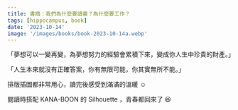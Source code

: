 ```yaml
---
title: 書摘：我們為什麼要讀書？為什麼要工作？
tags: [hippocampus, book]
date: '2023-10-14'
image: '/images/books/book-2023-10-14a.webp'
---
```


「夢想可以一變再變，為夢想努力的經驗會累積下來，變成你人生中珍貴的財產。」

「人生本來就沒有正確答案，你有無限可能，你其實無所不能。」

排版插圖都非常用心，讀完後感受到滿滿的溫暖 ☺️

閱讀時搭配 KANA-BOON 的 Silhouette ，青春都回來了 😆
